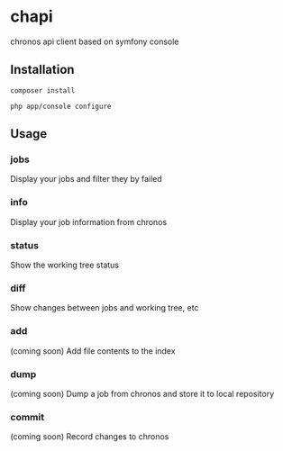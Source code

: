 # chapi
chronos api client based on symfony console

## Installation

```Shell
composer install
``` 

```Shell
php app/console configure 
```

## Usage

### jobs
Display your jobs and filter they by failed

### info
Display your job information from chronos

### status
Show the working tree status

### diff
Show changes between jobs and working tree, etc

### add
(coming soon)
Add file contents to the index 

### dump
(coming soon)
Dump a job from chronos and store it to local repository

### commit
(coming soon)
Record changes to chronos